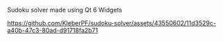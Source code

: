Sudoku solver made using Qt 6 Widgets

https://github.com/KleberPF/sudoku-solver/assets/43550602/11d3529c-a40b-47c3-80ad-d91718fa2b71

